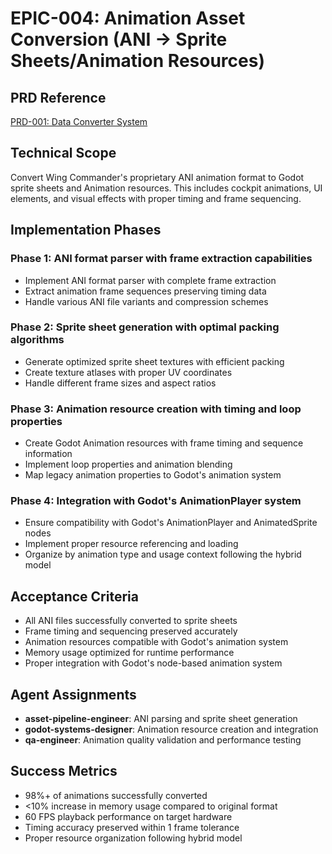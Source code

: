 # EPIC-004: Animation Asset Conversion (ANI → Sprite Sheets/Animation Resources)

## PRD Reference
[PRD-001: Data Converter System](../prds/PRD-001-data-converter-system.md)

## Technical Scope
Convert Wing Commander's proprietary ANI animation format to Godot sprite sheets and Animation resources. This includes cockpit animations, UI elements, and visual effects with proper timing and frame sequencing.

## Implementation Phases
### Phase 1: ANI format parser with frame extraction capabilities
- Implement ANI format parser with complete frame extraction
- Extract animation frame sequences preserving timing data
- Handle various ANI file variants and compression schemes

### Phase 2: Sprite sheet generation with optimal packing algorithms
- Generate optimized sprite sheet textures with efficient packing
- Create texture atlases with proper UV coordinates
- Handle different frame sizes and aspect ratios

### Phase 3: Animation resource creation with timing and loop properties
- Create Godot Animation resources with frame timing and sequence information
- Implement loop properties and animation blending
- Map legacy animation properties to Godot's animation system

### Phase 4: Integration with Godot's AnimationPlayer system
- Ensure compatibility with Godot's AnimationPlayer and AnimatedSprite nodes
- Implement proper resource referencing and loading
- Organize by animation type and usage context following the hybrid model

## Acceptance Criteria
- All ANI files successfully converted to sprite sheets
- Frame timing and sequencing preserved accurately
- Animation resources compatible with Godot's animation system
- Memory usage optimized for runtime performance
- Proper integration with Godot's node-based animation system

## Agent Assignments
- **asset-pipeline-engineer**: ANI parsing and sprite sheet generation
- **godot-systems-designer**: Animation resource creation and integration
- **qa-engineer**: Animation quality validation and performance testing

## Success Metrics
- 98%+ of animations successfully converted
- <10% increase in memory usage compared to original format
- 60 FPS playback performance on target hardware
- Timing accuracy preserved within 1 frame tolerance
- Proper resource organization following hybrid model